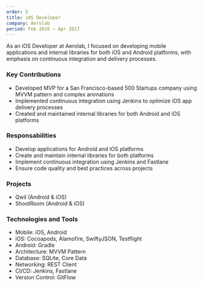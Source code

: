 ```yaml
---
order: 5
title: iOS Developer
company: Aerolab
period: Feb 2016 – Apr 2017
---
```


As an iOS Developer at Aerolab, I focused on developing mobile applications and internal libraries for both iOS and Android platforms, with emphasis on continuous integration and delivery processes.

### Key Contributions
- Developed MVP for a San Francisco-based 500 Startups company using MVVM pattern and complex animations
- Implemented continuous integration using Jenkins to optimize iOS app delivery processes
- Created and maintained internal libraries for both Android and iOS platforms

### Responsabilities
- Develop applications for Android and iOS platforms
- Create and maintain internal libraries for both platforms
- Implement continuous integration using Jenkins and Fastlane
- Ensure code quality and best practices across projects

### Projects
- Qwil (Android & iOS)
- ShootRoom (Android & iOS)

### Technologies and Tools
- Mobile: iOS, Android
- iOS: Cocoapods, Alamofire, SwiftyJSON, Testflight
- Android: Gradle
- Architecture: MVVM Pattern
- Database: SQLite, Core Data
- Networking: REST Client
- CI/CD: Jenkins, Fastlane
- Version Control: GitFlow